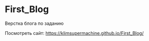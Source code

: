 # First_Blog
Верстка блога по заданию

Посмотреть сайт:  https://klimsupermachine.github.io/First_Blog/
